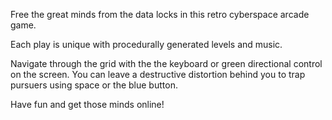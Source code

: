 Free the great minds from the data locks in this retro cyberspace arcade game.

Each play is unique with procedurally generated levels and music.

Navigate through the grid with the the keyboard or green directional control on the screen. You can leave a destructive distortion behind you to trap pursuers using space or the blue button.

Have fun and get those minds online!